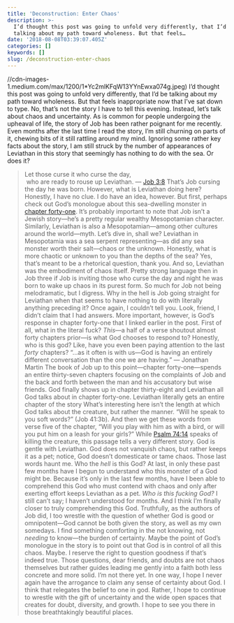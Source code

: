 ```yaml
---
title: 'Deconstruction: Enter Chaos'
description: >-
  I’d thought this post was going to unfold very differently, that I’d be
  talking about my path toward wholeness. But that feels…
date: '2018-08-08T03:39:07.405Z'
categories: []
keywords: []
slug: /deconstruction-enter-chaos
---
```

//cdn-images-1.medium.com/max/1200/1*Yc2mlKFqW13YYnEwxa074g.jpeg)
I’d thought this post was going to unfold very differently, that I’d be talking about my path toward wholeness. But that feels inappropriate now that I’ve sat down to type. No, that’s not the story I have to tell this evening. Instead, let’s talk about chaos and uncertainty.
As is common for people undergoing the upheaval of life, the story of Job has been rather poignant for me recently. Even months after the last time I read the story, I’m still churning on parts of it, chewing bits of it still rattling around my mind. Ignoring some rather key facts about the story, I am still struck by the number of appearances of Leviathan in this story that seemingly has nothing to do with the sea. Or does it?
> Let those curse it who curse the day,  
>  who are ready to rouse up Leviathan.
> — [Job 3:8](https://www.biblegateway.com/passage/?search=Job+3:8&version=ESV)
That’s Job cursing the day he was born. However, what is Leviathan doing here? Honestly, I have no clue. I do have an idea, however. But first, perhaps check out God’s monologue about this sea-dwelling monster in [chapter forty-one](https://www.biblegateway.com/passage/?search=Job+41&version=ESV).
It’s probably important to note that Job isn’t a Jewish story—he’s a pretty regular wealthy Mesopotamian character. Similarly, Leviathan is also a Mesopotamian—among other cultures around the world—myth. Let’s dive in, shall we?
Leviathan in Mesopotamia was a sea serpent representing—as did any sea monster worth their salt—chaos or the unknown. Honestly, what is more chaotic or unknown to you than the depths of the sea? Yes, that’s meant to be a rhetorical question, thank you. And so, Leviathan was the embodiment of chaos itself. Pretty strong language then in Job three if Job is inviting those who curse the day and night he was born to wake up chaos in its purest form. So much for Job not being melodramatic, but I digress.
Why in the hell is Job going straight for Leviathan when that seems to have nothing to do with literally anything preceding it? Once again, I couldn’t tell you. Look, friend, I didn’t claim that I had answers.
More important, however, is God’s response in chapter forty-one that I linked earlier in the post. First of all, what in the literal fuck? _This_—a half of a verse shoutout almost forty chapters prior—is what God chooses to respond to? Honestly, who is this god? Like, have you even been paying attention to the last _forty_ chapters?
> “…as it often is with us—God is having an entirely different conversation than the one we are having.”
> — Jonathan Martin
The book of Job up to this point—chapter forty-one—spends an entire thirty-seven chapters focusing on the complaints of Job and the back and forth between the man and his accusatory but wise friends. God finally shows up in chapter thirty-eight and Leviathan all God talks about in chapter forty-one. Leviathan literally gets an entire chapter of the story
What’s interesting here isn’t the length at which God talks about the creature, but rather the manner. “Will he speak to you soft words?” (Job 41:3b). And then we get these words from verse five of the chapter, “Will you play with him as with a bird, or will you put him on a leash for your girls?” While [Psalm 74:14](https://www.biblegateway.com/passage/?search=Psalm+74:14&version=ESV) speaks of killing the creature, this passage tells a very different story. God is gentle with Leviathan. God does not vanquish chaos, but rather keeps it as a pet; notice, God doesn’t domesticate or tame chaos.
Those last words haunt me. Who the _hell_ is this God? At last, in only these past few months have I begun to understand who this monster of a God might be. Because it’s only in the last few months, have I been able to comprehend this God who must contend with chaos and only after exerting effort keeps Leviathan as a pet.
_Who is this fucking God?_
I still can’t say; I haven’t understood for months. And I think I’m finally closer to truly comprehending this God. Truthfully, as the authors of Job did, I too wrestle with the question of whether God is good or omnipotent—God cannot be both given the story, as well as my own somedays. I find something comforting in the not knowing, not _needing_ to know—the burden of certainty.
Maybe the point of God’s monologue in the story is to point out that God is in control of all this chaos. Maybe. I reserve the right to question goodness if that’s indeed true. Those questions, dear friends, and doubts are not chaos themselves but rather guides leading me gently into a faith both less concrete and more solid.
I’m not there yet. In one way, I hope I never again have the arrogance to claim any sense of certainty about God. I think that relegates the belief to one in god. Rather, I hope to continue to wrestle with the gift of uncertainty and the wide open spaces that creates for doubt, diversity, and growth. I hope to see you there in those breathtakingly beautiful places.
